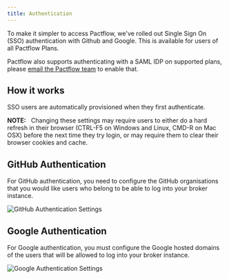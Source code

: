 ```yaml
---
title: Authentication
---
```


To make it simpler to access Pactflow, we've rolled out Single Sign On (SSO) authentication with Github and Google.
This is available for users of all Pactflow Plans.

Pactflow also supports authenticating with a SAML IDP on supported plans, please <a href="mailto:support@pactflow.io">email the Pactflow team</a> to enable that.

## How it works

SSO users are automatically provisioned when they first authenticate.

**NOTE:** &nbsp; Changing these settings may require users to either do a hard refresh in their browser (CTRL-F5 on Windows and Linux, CMD-R on Mac OSX) before the next time they try login, or may require them to clear their browser cookies and cache.

## GitHub Authentication

For GitHub authentication, you need to configure the GitHub organisations that you would like users who belong to
be able to log into your broker instance.

![GitHub Authentication Settings](/ui/github-auth.png)

## Google Authentication

For Google authentication, you must configure the Google hosted domains of the users that will be allowed to
log into your broker instance. 

![Google Authentication Settings](/ui/google-auth.png)
